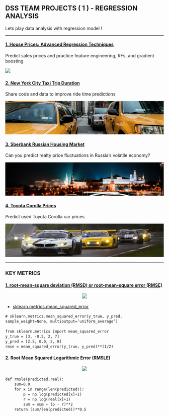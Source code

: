 ## DSS TEAM PROJECTS ( 1 ) - REGRESSION ANALYSIS

Lets play data analysis with regression model !

---

#### [1. House Prices: Advanced Regression Techniques](https://github.com/JKeun/dss-regression-datasets/blob/master/project-house-prices-advanced-data/)
Predict sales prices and practice feature engineering, RFs, and gradient boosting

![](https://kaggle2.blob.core.windows.net/competitions/kaggle/5407/media/housesbanner.png)

#### [2. New York City Taxi Trip Duration](https://github.com/JKeun/dss-regression-datasets/blob/master/project-nyc-taxi-trip-duration-data/)
Share code and data to improve ride time predictions

![](https://github.com/JKeun/dss-regression-datasets/blob/master/project-nyc-taxi-trip-duration-data/header.png)

#### [3. Sberbank Russian Housing Market](https://github.com/JKeun/dss-regression-datasets/blob/master/project-sberbank-housing-market-data/)
Can you predict realty price fluctuations in Russia’s volatile economy?

![](https://github.com/JKeun/dss-regression-datasets/blob/master/project-sberbank-housing-market-data/header.png)

#### [4. Toyota Corolla Prices](https://github.com/JKeun/dss-regression-datasets/blob/master/project-toyotacorolla-data/)
Predict used Toyota Corolla car prices

![](https://github.com/JKeun/dss-regression-datasets/blob/master/project-toyotacorolla-data/header.jpg)

---

### KEY METRICS

#### [1. root-mean-square deviation (RMSD) or root-mean-square error (RMSE)](https://en.wikipedia.org/wiki/Root-mean-square_deviation)

<center><img src="https://wikimedia.org/api/rest_v1/media/math/render/svg/6d689379d70cd119e3a9ed3c8ae306cafa5d516d"></center>

- [sklearn.metrics.mean_squared_error](http://scikit-learn.org/stable/modules/generated/sklearn.metrics.mean_squared_error.html)
```
# sklearn.metrics.mean_squared_error(y_true, y_pred, sample_weight=None, multioutput=’uniform_average’)

from sklearn.metrics import mean_squared_error
y_true = [3, -0.5, 2, 7]
y_pred = [2.5, 0.0, 2, 8]
rmse = mean_squared_error(y_true, y_pred)**(1/2)
```

#### 2. Root Mean Squared Logarithmic Error (RMSLE)

<center><img src="https://kaggle2.blob.core.windows.net/forum-message-attachments/9799/rmsle.png"></center>

```
def rmsle(predicted,real):
    sum=0.0
    for x in range(len(predicted)):
        p = np.log(predicted[x]+1)
        r = np.log(real[x]+1)
        sum = sum + (p - r)**2
    return (sum/len(predicted))**0.5
```
